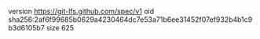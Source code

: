 version https://git-lfs.github.com/spec/v1
oid sha256:2af6f99685b0629a4230464dc7e53a71b6ee31452f07ef932b4b1c9b3d6105b7
size 625

